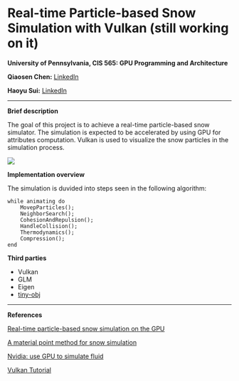 Real-time Particle-based Snow Simulation with Vulkan (still working on it)
====================

**University of Pennsylvania, CIS 565: GPU Programming and Architecture**



**Qiaosen Chen:** [LinkedIn](https://www.linkedin.com/in/qiaosen-chen-725699141/)

**Haoyu Sui:** [LinkedIn](http://linkedin.com/in/haoyu-sui-721284192)

<!-- Tested on: Windows 10, i5-9600K @ 3.70GHz 16GB, RTX 2070 SUPER 8GB   -->
----

**Brief description**

The goal of this project is to achieve a real-time particle-based snow simulator. The simulation is expected to be accelerated by using GPU for attributes computation. Vulkan is used to visualize the snow particles in the simulation process.

![](presentations/imgs/softSnow.gif)

**Implementation overview**

The simulation is duvided into steps seen in the following algorithm:
	
	while animating do
		MovepParticles();
		NeighborSearch();
		CohesionAndRepulsion();
		HandleCollision();
		Thermodynamics();
		Compression();
	end

**Third parties**

- Vulkan
- GLM
- Eigen
- [tiny-obj](https://github.com/tinyobjloader/tinyobjloader)

----

**References**

[Real-time particle-based snow simulation on the GPU](https://www.diva-portal.org/smash/get/diva2:1320769/FULLTEXT01.pdf)

[A material point method for snow simulation](https://www.math.ucla.edu/~jteran/papers/SSCTS13.pdf)

[Nvidia: use GPU to simulate fluid](https://developer.nvidia.com/gpugems/gpugems/part-vi-beyond-triangles/chapter-38-fast-fluid-dynamics-simulation-gpu)

[Vulkan Tutorial](https://vulkan-tutorial.com/Introduction)
